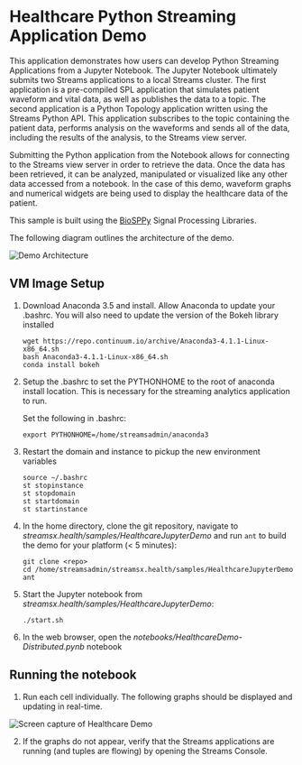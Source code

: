 # Healthcare Python Streaming Application Demo
This application demonstrates how users can develop Python Streaming Applications from a Jupyter Notebook. The Jupyter Notebook ultimately submits two Streams applications to a local Streams cluster. The first application is a pre-compiled SPL application that simulates patient waveform and vital data, as well as publishes the data to a topic. The second application is a Python Topology application written using the Streams Python API. This application subscribes to the topic containing the patient data, performs analysis on the waveforms and sends all of the data, including the results of the analysis, to the Streams view server.

Submitting the Python application from the Notebook allows for connecting to the Streams view server in order to retrieve the data. Once the data has been retrieved, it can be analyzed, manipulated or visualized like any other data accessed from a notebook. In the case of this demo, waveform graphs and numerical widgets are being used to display the healthcare data of the patient. 

This sample is built using the [BioSPPy](http://biosppy.readthedocs.io/en/stable/) Signal Processing Libraries.

The following diagram outlines the architecture of the demo.  

![Demo Architecture](images/architecture_diagram.jpg)

## VM Image Setup

  1. Download Anaconda 3.5 and install. Allow Anaconda to update your .bashrc. You will also need to update the version of the Bokeh library installed
      ```
      wget https://repo.continuum.io/archive/Anaconda3-4.1.1-Linux-x86_64.sh
      bash Anaconda3-4.1.1-Linux-x86_64.sh
      conda install bokeh
      ```

  2. Setup the .bashrc to set the PYTHONHOME to the root of anaconda install location.  This is necessary for the streaming analytics application to run.

      Set the following in .bashrc:
      ```
      export PYTHONHOME=/home/streamsadmin/anaconda3
      ```

  3. Restart the domain and instance to pickup the new environment variables
      ```
      source ~/.bashrc
      st stopinstance
      st stopdomain
      st startdomain
      st startinstance
      ```

  5. In the home directory, clone the git repository, navigate to *streamsx.health/samples/HealthcareJupyterDemo* and run `ant` to build the demo for your platform (< 5 minutes):
      ```
      git clone <repo>
      cd /home/streamsadmin/streamsx.health/samples/HealthcareJupyterDemo
      ant
      ```

  6. Start the Jupyter notebook from *streamsx.health/samples/HealthcareJupyterDemo*:
      ```
      ./start.sh
      ```

  7. In the web browser, open the *notebooks/HealthcareDemo-Distributed.pynb* notebook

## Running the notebook

  1. Run each cell individually. The following graphs should be displayed and updating in real-time. 

![Screen capture of Healthcare Demo](images/Healthcare_Demo.png "Screen capture of Healthcare Demo")

  2. If the graphs do not appear, verify that the Streams applications are running (and tuples are flowing) by opening the Streams Console.

